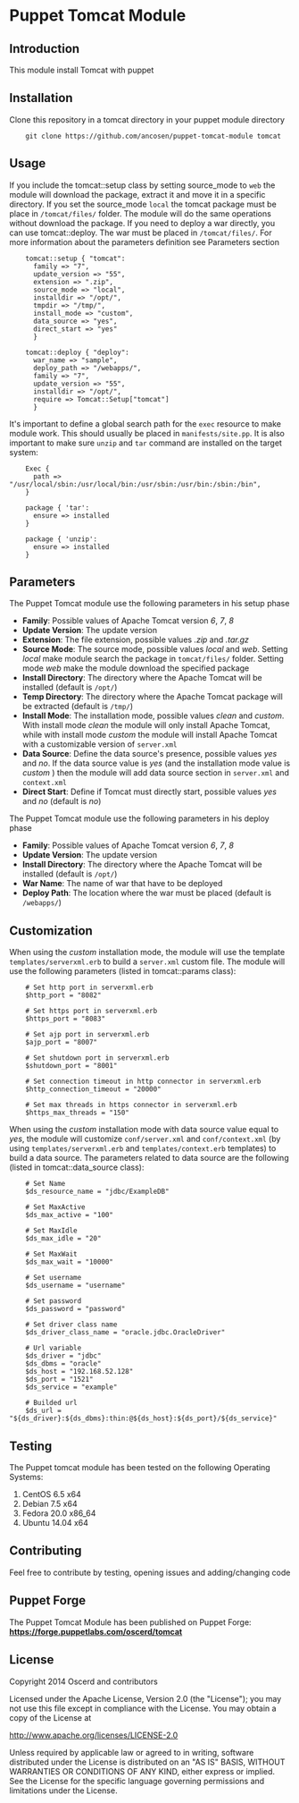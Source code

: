 Puppet Tomcat Module
========================

Introduction
-----------------

This module install Tomcat with puppet

Installation
-----------------

Clone this repository in a tomcat directory in your puppet module directory

```shell
	git clone https://github.com/ancosen/puppet-tomcat-module tomcat
```

Usage
-----------------

If you include the tomcat::setup class by setting source_mode to `web` the module will download the package, extract it and move it 
in a specific directory. If you set the source_mode `local` the tomcat package must be place in `/tomcat/files/` 
folder. The module will do the same operations without download the package. If you need to deploy a war directly, you can use tomcat::deploy. The war must be placed in `/tomcat/files/`.
For more information about the parameters definition see Parameters section

```puppet
	tomcat::setup { "tomcat":
	  family => "7",
	  update_version => "55",
	  extension => ".zip",
	  source_mode => "local",
	  installdir => "/opt/",
	  tmpdir => "/tmp/",
	  install_mode => "custom",
	  data_source => "yes",
	  direct_start => "yes"
	  }

	tomcat::deploy { "deploy":
	  war_name => "sample",
	  deploy_path => "/webapps/",
	  family => "7",
	  update_version => "55",
	  installdir => "/opt/",
	  require => Tomcat::Setup["tomcat"]
	  }
```

It's important to define a global search path for the `exec` resource to make module work. 
This should usually be placed in `manifests/site.pp`. It is also important to make sure `unzip` and `tar` command 
are installed on the target system:

```puppet
	Exec {
	  path => "/usr/local/sbin:/usr/local/bin:/usr/sbin:/usr/bin:/sbin:/bin",
	}

	package { 'tar':
	  ensure => installed
	}

	package { 'unzip':
	  ensure => installed
	}
```

Parameters
-----------------

The Puppet Tomcat module use the following parameters in his setup phase

*  __Family__: Possible values of Apache Tomcat version _6_, _7_, _8_ 
*  __Update Version__: The update version
*  __Extension__: The file extension, possible values _.zip_ and _.tar.gz_
*  __Source Mode__: The source mode, possible values _local_ and _web_. Setting _local_ make module search the package in `tomcat/files/` folder. Setting mode _web_ make the module download the specified package
*  __Install Directory__: The directory where the Apache Tomcat will be installed (default is `/opt/`)
*  __Temp Directory__: The directory where the Apache Tomcat package will be extracted (default is `/tmp/`)
*  __Install Mode__: The installation mode, possible values _clean_ and _custom_. With install mode _clean_ the module will only install Apache Tomcat, while with install mode _custom_ the module will install Apache Tomcat with a customizable version of `server.xml`
*  __Data Source__: Define the data source's presence, possible values _yes_ and _no_. If the data source value is _yes_ (and the installation mode value is _custom_ ) then the module will add data source section in `server.xml` and `context.xml`
*  __Direct Start__: Define if Tomcat must directly start, possible values _yes_ and _no_ (default is _no_)

The Puppet Tomcat module use the following parameters in his deploy phase

*  __Family__: Possible values of Apache Tomcat version _6_, _7_, _8_ 
*  __Update Version__: The update version
*  __Install Directory__: The directory where the Apache Tomcat will be installed (default is `/opt/`)
*  __War Name__: The name of war that have to be deployed
*  __Deploy Path__: The location where the war must be placed (default is `/webapps/`) 

Customization
-----------------

When using the _custom_ installation mode, the module will use the template `templates/serverxml.erb` to build a `server.xml` custom file. The module will use the following parameters (listed in tomcat::params class):

```puppet
	# Set http port in serverxml.erb
	$http_port = "8082"

	# Set https port in serverxml.erb
	$https_port = "8083"

	# Set ajp port in serverxml.erb
	$ajp_port = "8007"

	# Set shutdown port in serverxml.erb
	$shutdown_port = "8001"

	# Set connection timeout in http connector in serverxml.erb
	$http_connection_timeout = "20000"

	# Set max threads in https connector in serverxml.erb
	$https_max_threads = "150"
```

When using the _custom_ installation mode with data source value equal to _yes_, the module will customize `conf/server.xml` and `conf/context.xml` (by using `templates/serverxml.erb` and `templates/context.erb` templates) to build a data source. The parameters related to data source are the following (listed in tomcat::data_source class):

```puppet
	# Set Name
	$ds_resource_name = "jdbc/ExampleDB"

	# Set MaxActive
	$ds_max_active = "100"

	# Set MaxIdle
	$ds_max_idle = "20"

	# Set MaxWait
	$ds_max_wait = "10000"

	# Set username
	$ds_username = "username"

	# Set password
	$ds_password = "password"

	# Set driver class name
	$ds_driver_class_name = "oracle.jdbc.OracleDriver"

	# Url variable
	$ds_driver = "jdbc"
	$ds_dbms = "oracle"
	$ds_host = "192.168.52.128"
	$ds_port = "1521"
	$ds_service = "example"

	# Builded url
	$ds_url = "${ds_driver}:${ds_dbms}:thin:@${ds_host}:${ds_port}/${ds_service}"
```

Testing
-----------------

The Puppet tomcat module has been tested on the following Operating Systems: 

1. CentOS 6.5 x64
1. Debian 7.5 x64
1. Fedora 20.0 x86_64
1. Ubuntu 14.04 x64

Contributing
-----------------

Feel free to contribute by testing, opening issues and adding/changing code

Puppet Forge
-----------------

The Puppet Tomcat Module has been published on Puppet Forge: __https://forge.puppetlabs.com/oscerd/tomcat__

License
-----------------

Copyright 2014 Oscerd and contributors

Licensed under the Apache License, Version 2.0 (the "License");
you may not use this file except in compliance with the License.
You may obtain a copy of the License at

http://www.apache.org/licenses/LICENSE-2.0

Unless required by applicable law or agreed to in writing, software
distributed under the License is distributed on an "AS IS" BASIS,
WITHOUT WARRANTIES OR CONDITIONS OF ANY KIND, either express or implied.
See the License for the specific language governing permissions and
limitations under the License.
